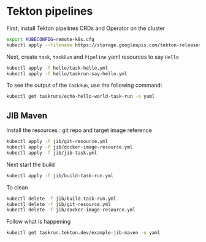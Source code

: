 # Tekton pipelines

First, install Tekton pipelines CRDs and Operator on the cluster

```bash
export KUBECONFIG=remote-k8s.cfg
kubectl apply --filename https://storage.googleapis.com/tekton-releases/latest/release.yaml
```

Next, create `task`, `taskRun` and `Pipeline` yaml resources to say `Hello`

```bash
kubectl apply -f hello/task-hello.yml
kubectl apply -f hello/taskrun-say-hello.yml
```

To see the output of the `TaskRun`, use the following command:
```bash
kubectl get taskruns/echo-hello-world-task-run -o yaml
```

## JIB Maven

Install the resources : git repo and target image reference

```bash
kubectl apply -f jib/git-resource.yml
kubectl apply -f jib/docker-image-resource.yml
kubectl apply -f jib/jib-task.yml
```

Next start the build

```bash
kubectl apply -f jib/build-task-run.yml
```

To clean

```bash
kubectl delete -f jib/build-task-run.yml
kubectl delete -f jib/git-resource.yml
kubectl delete -f jib/docker-image-resource.yml
```

Follow what is happening

```bash
kubectl get taskrun.tekton.dev/example-jib-maven -o yaml
```



